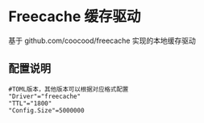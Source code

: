 # Freecache 缓存驱动

基于 github.com/coocood/freecache 实现的本地缓存驱动

## 配置说明

    #TOML版本，其他版本可以根据对应格式配置
    "Driver"="freecache"
    "TTL"="1800"
    "Config.Size"=5000000
